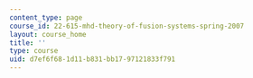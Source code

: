 ```yaml
---
content_type: page
course_id: 22-615-mhd-theory-of-fusion-systems-spring-2007
layout: course_home
title: ''
type: course
uid: d7ef6f68-1d11-b831-bb17-97121833f791
---
```

